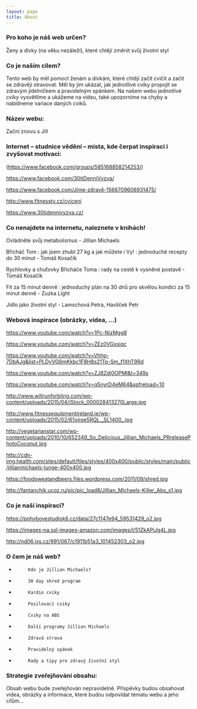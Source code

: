 ```yaml
---
layout: page
title: About
---
```


### Pro koho je náš web určen?

Ženy a dívky (na věku nezáleží), které chtějí změnit svůj životní styl




### Co je naším cílem?

Tento web by měl pomoct ženám a dívkám, které chtějí začít cvičit a začít se zdravěji stravovat. Měl by jim ukázat, jak jednotlivé cviky propojit se zdravým jídelníčkem a pravidelným spánkem. Na našem webu jednotlivé cviky vysvětlíme a ukážeme na videu, také upozorníme na chyby a nabídneme variace daných cviků. 




### Název webu:

Začni znovu s Jill




### Internet – studnice vědění – místa, kde čerpat inspiraci i zvyšovat motivaci:

(https://www.facebook.com/groups/585168858214253/)

https://www.facebook.com/30tiDenniVyzva/

https://www.facebook.com/Jíme-zdravě-1566709606931475/

http://www.fitnesstv.cz/cviceni

https://www.30tidennivyzva.cz/




### Co nenajdete na internetu, naleznete v knihách!

Ovládněte svůj metabolismus - Jillian Michaels

Břicháč Tom : jak jsem zhubl 27 kg a jak můžete i Vy! : jednoduché recepty do 30 minut - Tomáš Kosačík

Rychlovky a chuťovky Břicháče Toma : rady na cestě k vysněné postavě  - Tomáš Kosačík

Fit za 15 minut denně : jednoduchý plán na 30 dnů pro skvělou kondici za 15 minut denně - Zuzka Light 

Jídlo jako životní styl - Lamschová Petra, Havlíček Petr 




### Webová inspirace (obrázky, videa, …)

https://www.youtube.com/watch?v=1Pc-NizMgg8

https://www.youtube.com/watch?v=ZEz0VGxsiqc

https://www.youtube.com/watch?v=Vhhp-7DbAJg&list=PLDyVG6mKkbc1F8H8s21Tp-Sm_f1XhT9Rd

https://www.youtube.com/watch?v=ZJ8Zdj0OPMI&t=349s

https://www.youtube.com/watch?v=q5nyrD4eM64&spfreload=10

http://www.willrunforbling.com/wp-content/uploads/2015/04/iStock_000028413270Large.jpg

http://www.fitnessequipmentireland.ie/wp-content/uploads/2015/02/61ojrqe5RQL._SL1400_.jpg

http://vegetarianstar.com/wp-content/uploads/2010/10/652349_So_Delicious_Jillian_Michaels_PRreleasePhotoCoconut.jpg

http://cdn-img.health.com/sites/default/files/styles/400x400/public/styles/main/public/jillianmichaels-lunge-400x400.jpg

https://foodsweatandbeers.files.wordpress.com/2011/09/shred.jpg

http://fantanchik.ucoz.ru/pic/pic_load8/Jillian_Michaels-Killer_Abs_s1.jpg




### Co je naší inspirací?

https://pohybovestudiok6.cz/data/27c1147e94_59531429_o2.jpg

https://images-na.ssl-images-amazon.com/images/I/51ZkAPiJg4L.jpg

http://nd06.jxs.cz/991/067/c1911b51a3_101452303_o2.jpg




### O čem je náš web?
- 	       Kdo je Jillian Michaels?
-          30 day shred program
-          Kardio cviky
-          Posilovací cviky
-          Cviky na ABS
-          Další programy Jillian Michaels
-          Zdravá strava
-          Pravidelný spánek
-          Rady a tipy pro zdravý životní styl




### Strategie zveřejňování obsahu:	

Obsah webu bude zveřejňován nepravidelně. Příspěvky budou obsahovat videa, obrázky a informace, které budou odpovídat tématu webu a jeho cílům...
